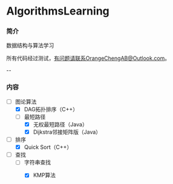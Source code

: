 # AlgorithmsLearning

### 简介
数据结构与算法学习

所有代码经过测试，有问题请联系OrangeChengAB@Outlook.com。

--
### 内容
- [ ] 图论算法
    - [x] DAG拓扑排序（C++）
    - [ ] 最短路径
        - [x] 无权最短路径（Java）
        - [x] Dijkstra邻接矩阵版（Java）
- [ ] 排序
	- [x] Quick Sort（C++）
- [ ] 查找
 	- [ ] 字符串查找
 		- [x] KMP算法 	



